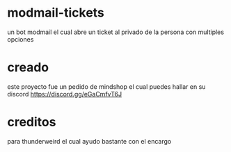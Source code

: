 # modmail-tickets
un bot modmail el cual abre un ticket al privado de la persona con multiples opciones 

# creado

este proyecto fue un pedido de mindshop el cual puedes hallar en su discord
https://discord.gg/eGaCmfvT6J

# creditos 
para thunderweird el cual ayudo bastante con el encargo
